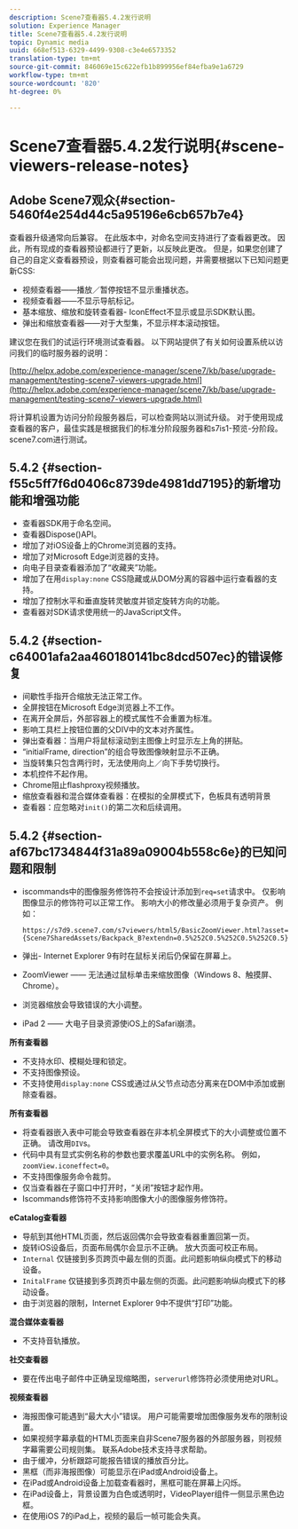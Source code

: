 ```yaml
---
description: Scene7查看器5.4.2发行说明
solution: Experience Manager
title: Scene7查看器5.4.2发行说明
topic: Dynamic media
uuid: 668ef513-6329-4499-9308-c3e4e6573352
translation-type: tm+mt
source-git-commit: 846069e15c622efb1b899956ef84efba9e1a6729
workflow-type: tm+mt
source-wordcount: '820'
ht-degree: 0%

---
```



# Scene7查看器5.4.2发行说明{#scene-viewers-release-notes}

## Adobe Scene7观众{#section-5460f4e254d44c5a95196e6cb657b7e4}

查看器升级通常向后兼容。 在此版本中，对命名空间支持进行了查看器更改。 因此，所有现成的查看器预设都进行了更新，以反映此更改。 但是，如果您创建了自己的自定义查看器预设，则查看器可能会出现问题，并需要根据以下已知问题更新CSS:

* 视频查看器——播放／暂停按钮不显示重播状态。
* 视频查看器——不显示导航标记。
* 基本缩放、缩放和旋转查看器- IconEffect不显示或显示SDK默认图。
* 弹出和缩放查看器——对于大型集，不显示样本滚动按钮。

建议您在我们的试运行环境测试查看器。 以下网站提供了有关如何设置系统以访问我们的临时服务器的说明：

[http://helpx.adobe.com/experience-manager/scene7/kb/base/upgrade-management/testing-scene7-viewers-upgrade.html](http://helpx.adobe.com/experience-manager/scene7/kb/base/upgrade-management/testing-scene7-viewers-upgrade.html)

将计算机设置为访问分阶段服务器后，可以检查网站以测试升级。 对于使用现成查看器的客户，最佳实践是根据我们的标准分阶段服务器和s7is1-预览-分阶段。scene7.com进行测试。

## 5.4.2 {#section-f55c5ff7f6d0406c8739de4981dd7195}的新增功能和增强功能

* 查看器SDK用于命名空间。
* 查看器Dispose()API。
* 增加了对iOS设备上的Chrome浏览器的支持。
* 增加了对Microsoft Edge浏览器的支持。
* 向电子目录查看器添加了“收藏夹”功能。
* 增加了在用`display:none` CSS隐藏或从DOM分离的容器中运行查看器的支持。
* 增加了控制水平和垂直旋转灵敏度并锁定旋转方向的功能。
* 查看器对SDK请求使用统一的JavaScript文件。

## 5.4.2 {#section-c64001afa2aa460180141bc8dcd507ec}的错误修复

* 间歇性手指开合缩放无法正常工作。
* 全屏按钮在Microsoft Edge浏览器上不工作。
* 在离开全屏后，外部容器上的模式属性不会重置为标准。
* 影响工具栏上按钮位置的父DIV中的文本对齐属性。
* 弹出查看器：当用户将鼠标滚动到主图像上时显示左上角的拼贴。
* “initialFrame, direction”的组合导致图像映射显示不正确。
* 当旋转集只包含两行时，无法使用向上／向下手势切换行。
* 本机控件不起作用。
* Chrome阻止flashproxy视频播放。
* 缩放查看器和混合媒体查看器：在模拟的全屏模式下，色板具有透明背景
* 查看器：应忽略对`init()`的第二次和后续调用。

## 5.4.2 {#section-af67bc1734844f31a89a09004b558c6e}的已知问题和限制

* iscommands中的图像服务修饰符不会按设计添加到`req=set`请求中。 仅影响图像显示的修饰符可以正常工作。 影响大小的修改量必须用于复杂资产。 例如：

   ```
   https://s7d9.scene7.com/s7viewers/html5/BasicZoomViewer.html?asset= {Scene7SharedAssets/Backpack_B?extendn=0.5%252C0.5%252C0.5%252C0.5}
   ```

* 弹出- Internet Explorer 9有时在鼠标关闭后仍保留在屏幕上。
* ZoomViewer —— 无法通过鼠标单击来缩放图像（Windows 8、触摸屏、Chrome）。
* 浏览器缩放会导致错误的大小调整。
* iPad 2 —— 大电子目录资源使iOS上的Safari崩溃。

**所有查看器**

* 不支持水印、模糊处理和锁定。
* 不支持图像预设。
* 不支持使用`display:none` CSS或通过从父节点动态分离来在DOM中添加或删除查看器。

**所有查看器**

* 将查看器嵌入表中可能会导致查看器在非本机全屏模式下的大小调整或位置不正确。 请改用`DIV`s。
* 代码中具有显式实例名称的参数也要求覆盖URL中的实例名称。 例如，`zoomView.iconeffect=0`。
* 不支持图像服务命令裁剪。
* 仅当查看器在子窗口中打开时，“关闭”按钮才起作用。
* Iscommands修饰符不支持影响图像大小的图像服务修饰符。

**eCatalog查看器**

* 导航到其他HTML页面，然后返回偶尔会导致查看器重置回第一页。
* 旋转iOS设备后，页面布局偶尔会显示不正确。 放大页面可校正布局。
* `Internal` 仅链接到多页跨页中最左侧的页面。此问题影响纵向模式下的移动设备。
* `InitalFrame` 仅链接到多页跨页中最左侧的页面。此问题影响纵向模式下的移动设备。
* 由于浏览器的限制，Internet Explorer 9中不提供“打印”功能。

**混合媒体查看器**

* 不支持音轨播放。

**社交查看器**

* 要在传出电子邮件中正确呈现缩略图，`serverurl`修饰符必须使用绝对URL。

**视频查看器**

* 海报图像可能遇到“最大大小”错误。 用户可能需要增加图像服务发布的限制设置。
* 如果视频字幕承载的HTML页面来自非Scene7服务器的外部服务器，则视频字幕需要公司规则集。 联系Adobe技术支持寻求帮助。
* 由于缓冲，分析跟踪可能报告错误的播放百分比。
* 黑框（而非海报图像）可能显示在iPad或Android设备上。
* 在iPad或Android设备上加载查看器时，黑框可能在屏幕上闪烁。
* 在iPad设备上，背景设置为白色或透明时，VideoPlayer组件一侧显示黑色边框。
* 在使用iOS 7的iPad上，视频的最后一帧可能会失真。


